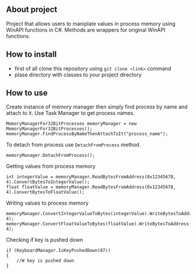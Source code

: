 ## About project

Project that allows users to maniplate values in process memory using WinAPI functions in C#. Methods are wrappers for original WinAPI functions.

## How to install

- first of all clone this repository using `git clone <link>` command
- plase directory with classes to your project directory

## How to use

Create instance of memory manager then simply find process by name and attach to it. Use Task Manager to get process names.
```
MemoryManagerFor32BitProcesses memoryManager = new MemoryManagerFor32BitProcesses();
memoryManager.FindProcessByNameThenAttachToIt("process_name");
```
To detach from process use `DetachFromProcess` method.
```
memoryManager.DetachFromProcess();
```
Getting values from process memory
```
int integerValue = memoryManager.ReadBytesFromAddress(0x12345678, 4).ConvertBytesToIntegerValue();
float floatValue = memoryManager.ReadBytesFromAddress(0x12345678, 4).ConvertBytesToFloatValue();
```
Writing values to process memory
```
memoryManager.ConvertIntegerValueToBytes(integerValue).WriteBytesToAddress(0x12345678, 4);
memoryManager.ConvertFloatValueToBytes(floatValue).WriteBytesToAddress(0x12345678, 4);
```
Checking if key is pushed down
```
if (KeyboardManager.IsKeyPushedDown(87))
{
    //W key is pushed down
}
```